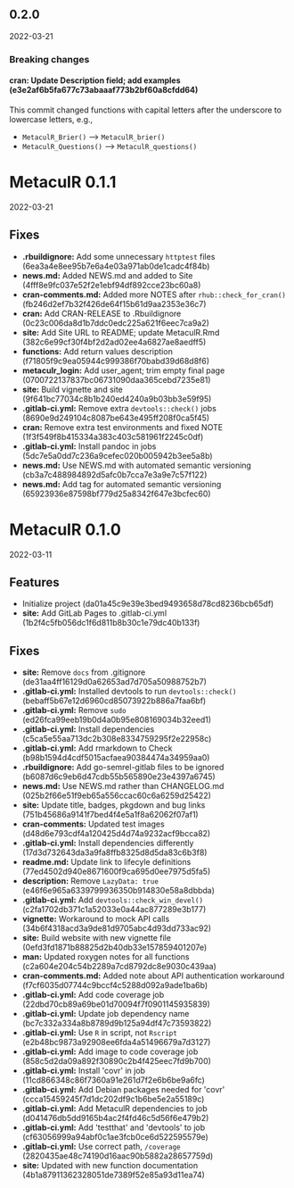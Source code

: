 

<!--- next entry here -->

## 0.2.0
2022-03-21

### Breaking changes

#### **cran:** Update Description field; add examples (e3e2af6b5fa677c73abaaaf773b2bf60a8cfdd64)

This commit changed functions with capital letters after the underscore to lowercase letters, e.g.,

- `MetaculR_Brier()` --> `MetaculR_brier()`
- `MetaculR_Questions()` --> `MetaculR_questions()`

# MetaculR 0.1.1
2022-03-21

## Fixes

- **.rbuildignore:** Add some unnecessary `httptest` files (6ea3a4e8ee95b7e6a4e03a971ab0de1cadc4f84b)
- **news.md:** Added NEWS.md and added to Site (4fff8e9fc037e52f2e1ebf94df892cce23bc60a8)
- **cran-comments.md:** Added more NOTES after `rhub::check_for_cran()` (fb246d2ef7b32f426de64f15b61d9aa2353e36c7)
- **cran:** Add CRAN-RELEASE to .Rbuildignore (0c23c006da8d1b7ddc0edc225a621f6eec7ca9a2)
- **site:** Add Site URL to README; update MetaculR.Rmd (382c6e99cf30f4bf2d2ad02ee4a6827ae8aedff5)
- **functions:** Add return values description (f71805f9c9ea05944c999386f70babd39d68d8f6)
- **metaculr_login:** Add user_agent; trim empty final page (0700722137837bc06731090daa365cebd7235e81)
- **site:** Build vignette and site (9f641bc77034c8b1b240ed4240a9b03bb3e59f95)
- **.gitlab-ci.yml:** Remove extra `devtools::check()` jobs (8690e9d249104c8087be643e495ff208f0ca5f45)
- **cran:** Remove extra test environments and fixed NOTE (1f3f549f8b415334a383c403c581961f2245c0df)
- **.gitlab-ci.yml:** Install pandoc in jobs (5dc7e5a0dd7c236a9cefec020b005942b3ee5a8b)
- **news.md:** Use NEWS.md with automated semantic versioning (cb3a7c488984892d5afc0b7cca7e3a9e7c57f122)
- **news.md:** Add tag for automated semantic versioning (65923936e87598bf779d25a8342f647e3bcfec60)

# MetaculR 0.1.0
2022-03-11

## Features

- Initialize project (da01a45c9e39e3bed9493658d78cd8236bcb65df)
- **site:** Add GitLab Pages to .gitlab-ci.yml (1b2f4c5fb056dc1f6d811b8b30c1e79dc40b133f)

## Fixes

- **site:** Remove `docs` from .gitignore (de31aa4ff16129d0a62653ad7d705a50988752b7)
- **.gitlab-ci.yml:** Installed devtools to run `devtools::check()` (bebaff5b67e12d6960cd85073922b886a7faa6bf)
- **.gitlab-ci.yml:** Remove `sudo` (ed26fca99eeb19b0d4a0b95e808169034b32eed1)
- **.gitlab-ci.yml:** Install dependencies (c5ca5e55aa713dc2b308e8334759295f2e22958c)
- **.gitlab-ci.yml:** Add rmarkdown to Check (b98b1594d4cdf5015acfaea90384474a34959aa0)
- **.rbuildignore:** Add go-semrel-gitlab files to be ignored (b6087d6c9eb6d47cdb55b565890e23e4397a6745)
- **news.md:** Use NEWS.md rather than CHANGELOG.md (025b2f66e51f9eb65a556ccac60c6a6259d25422)
- **site:** Update title, badges, pkgdown and bug links (751b45686a9141f7bed4f4e5a1f8a62062f07af1)
- **cran-comments:** Updated test images (d48d6e793cdf4a120425d4d74a9232acf9bcca82)
- **.gitlab-ci.yml:** Install dependencies differently (17d3d732643da3a9fa8ffb8325d8d5da83c6b3f8)
- **readme.md:** Update link to lifecyle definitions (77ed4502d940e8671600f9ca695d0ee7975d5fa5)
- **description:** Remove `LazyData: true` (e46f6e965a6339799936350b914830e58a8dbbda)
- **.gitlab-ci.yml:** Add `devtools::check_win_devel()` (c2fa1702db371c1a52033e0a44ac877289e3b177)
- **vignette:** Workaround to mock API calls (34b6f4318acd3a9de81d9705abc4d93dd733ac92)
- **site:** Build website with new vignette file (0efd3fd1871b88825d2b40db33e157859401207e)
- **man:** Updated roxygen notes for all functions (c2a604e204c54b2289a7cd8792dc8e9030c439aa)
- **cran-comments.md:** Added note about API authentication workaround (f7cf6035d07744c9bccf4c5288d092a9ade1ba6b)
- **.gitlab-ci.yml:** Add code coverage job (22dbd70cb89a69be01d70094f7f0901145935839)
- **.gitlab-ci.yml:** Update job dependency name (bc7c332a334a8b8789d9b125a94df47c73593822)
- **.gitlab-ci.yml:** Use `R` in script, not `Rscript` (e2b48bc9873a92908ee6fda4a51496679a7d3127)
- **.gitlab-ci.yml:** Add image to code coverage job (858c5d2da09a892f30890c2b4f425eec7fd9b700)
- **.gitlab-ci.yml:** Install 'covr' in job (11cd866348c86f7360a91e261d7f2e6b6be9a6fc)
- **.gitlab-ci.yml:** Add Debian packages needed for 'covr' (ccca15459245f7d1dc202df9c1b6be5e2a55189c)
- **.gitlab-ci.yml:** Add MetaculR dependencies to job (d041476db5dd9165b4ac2f4fd46c5d56f6e479b2)
- **.gitlab-ci.yml:** Add 'testthat' and 'devtools' to job (cf63056999a94abf0c1ae3fcb0ce6d522595579e)
- **.gitlab-ci.yml:** Use correct path, `/coverage` (2820435ae48c74190d16aac90b5882a28657759d)
- **site:** Updated with new function documentation (4b1a87911362328051de7389f52e85a93d11ea74)

<!--- downloads here -->
